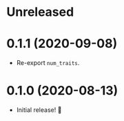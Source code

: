 # Unreleased

# 0.1.1 (2020-09-08)

- Re-export `num_traits`.

# 0.1.0 (2020-08-13)

- Initial release! 🎉
